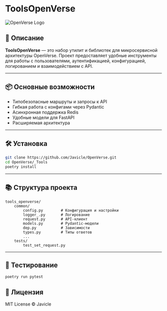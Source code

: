 # ToolsOpenVerse

![OpenVerse Logo](https://raw.githubusercontent.com/Javicle/OpenVerse/main/assets/logo.png)

## 🚀 Описание
**ToolsOpenVerse** — это набор утилит и библиотек для микросервисной архитектуры OpenVerse. Проект предоставляет удобные инструменты для работы с пользователями, аутентификацией, конфигурацией, логированием и взаимодействием с API.

---

## 📦 Основные возможности
- Типобезопасные маршруты и запросы к API
- Гибкая работа с конфигами через Pydantic
- Асинхронная поддержка Redis
- Удобные модели для FastAPI
- Расширяемая архитектура

---

## 🛠️ Установка

```bash
git clone https://github.com/Javicle/OpenVerse.git
cd OpenVerse/_Tools
poetry install
```

---

## 📚 Структура проекта

```
tools_openverse/
	common/
		config.py        # Конфигурация и настройки
		logger_.py       # Логирование
		request.py       # API-клиент
		models.py        # Pydantic-модели
		dep.py           # Зависимости
		types.py         # Типы ответов
		...
	tests/
		test_set_request.py
```

---

## 🧪 Тестирование

```bash
poetry run pytest
```


## 📄 Лицензия
MIT License © Javicle
